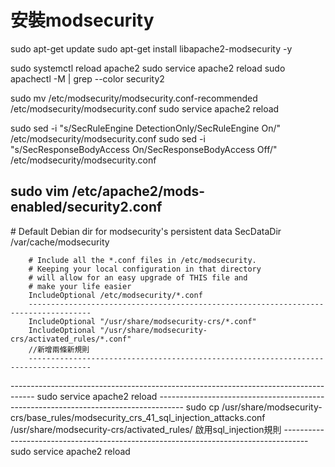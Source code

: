 # 安裝modsecurity

sudo apt-get update
sudo apt-get install libapache2-modsecurity -y

sudo systemctl reload apache2
sudo  service apache2 reload
sudo apachectl -M | grep --color security2

sudo mv /etc/modsecurity/modsecurity.conf-recommended /etc/modsecurity/modsecurity.conf
sudo service apache2 reload

sudo sed -i "s/SecRuleEngine DetectionOnly/SecRuleEngine On/" /etc/modsecurity/modsecurity.conf
sudo sed -i "s/SecResponseBodyAccess On/SecResponseBodyAccess Off/" /etc/modsecurity/modsecurity.conf


sudo vim /etc/apache2/mods-enabled/security2.conf
------------------------------------------------------------------------------------
<IfModule security2_module>
        # Default Debian dir for modsecurity's persistent data
        SecDataDir /var/cache/modsecurity

        # Include all the *.conf files in /etc/modsecurity.
        # Keeping your local configuration in that directory
        # will allow for an easy upgrade of THIS file and
        # make your life easier
        IncludeOptional /etc/modsecurity/*.conf
        ------------------------------------------------------------------------------------
        IncludeOptional "/usr/share/modsecurity-crs/*.conf"
        IncludeOptional "/usr/share/modsecurity-crs/activated_rules/*.conf"
        //新增兩條新規則
        ------------------------------------------------------------------------------------
</IfModule>
------------------------------------------------------------------------------------
sudo service apache2 reload
------------------------------------------------------------------------------------
sudo cp /usr/share/modsecurity-crs/base_rules/modsecurity_crs_41_sql_injection_attacks.conf 
/usr/share/modsecurity-crs/activated_rules/
啟用sql_injection規則
------------------------------------------------------------------------------------
sudo service apache2 reload
